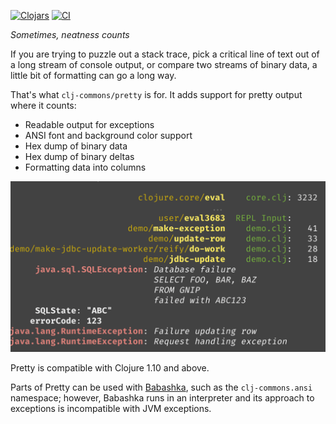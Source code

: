 [![Clojars](https://img.shields.io/clojars/v/io.aviso/pretty.svg)](http://clojars.org/io.aviso/pretty)
[![CI](https://github.com/AvisoNovate/pretty/actions/workflows/clojure.yml/badge.svg)](https://github.com/AvisoNovate/pretty/actions/workflows/clojure.yml)

*Sometimes, neatness counts*

If you are trying to puzzle out a stack trace, 
pick a critical line of text out of a long stream of console output,
or compare two streams of binary data, a little bit of formatting can go a long way.

That's what `clj-commons/pretty` is for.  It adds support for pretty output where it counts:

* Readable output for exceptions
* ANSI font and background color support
* Hex dump of binary data
* Hex dump of binary deltas
* Formatting data into columns

![Example](docs/images/formatted-exception.png)

Pretty is compatible with Clojure 1.10 and above.

Parts of Pretty can be used with [Babashka](https://book.babashka.org/#introduction), such as the `clj-commons.ansi`
namespace; however, Babashka runs in an interpreter and its approach to exceptions is
incompatible with JVM exceptions.
